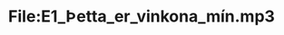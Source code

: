 ---
title: File:E1_Þetta_er_vinkona_mín.mp3
recording of: Þetta er vinkona mín.
reading speed: slow
speaker: E
license: CC0
---